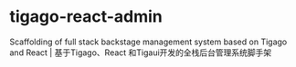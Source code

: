 # tigago-react-admin
Scaffolding of full stack backstage management system based on Tigago and React | 基于Tigago、React 和Tigaui开发的全栈后台管理系统脚手架
